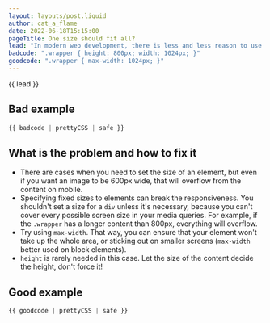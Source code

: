 ```yaml
---
layout: layouts/post.liquid
author: cat_a_flame
date: 2022-06-18T15:15:00
pageTitle: One size should fit all?
lead: "In modern web development, there is less and less reason to use fix sizing for an element, especially when it's a content wrapper."
badcode: ".wrapper { height: 800px; width: 1024px; }"
goodcode: ".wrapper { max-width: 1024px; }"
---
```


<div class="article-section">

{{ lead }}

## Bad example

```css
{{ badcode | prettyCSS | safe }}
```
</div>
<div class="article-section list-section">

## What is the problem and how to fix it

- There are cases when you need to set the size of an element, but even if you want an image to be 600px wide, that will overflow from the content on mobile.
- Specifying fixed sizes to elements can break the responsiveness. You shouldn't set a size for a `div` unless it's necessary, because you can't cover every possible screen size in your media queries. For example, if the `.wrapper` has a longer content than 800px, everything will overflow.
- Try using `max-width`. That way, you can ensure that your element won't take up the whole area, or sticking out on smaller screens (`max-width` better used on block elements).
- `height` is rarely needed in this case. Let the size of the content decide the height, don't force it!
</div>

<div class="article-section">

## Good example

```css
{{ goodcode | prettyCSS | safe }}
```
</div>

